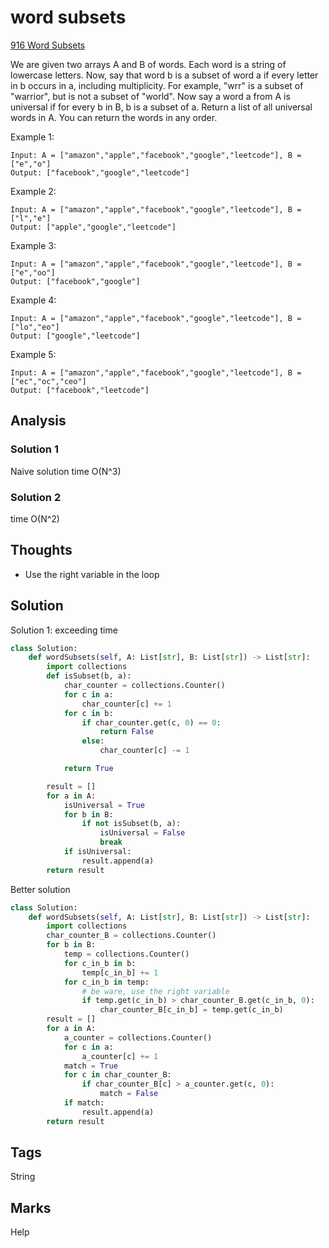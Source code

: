 # word subsets

[916 Word Subsets](https://leetcode.com/problems/word-subsets/)

We are given two arrays A and B of words. Each word is a string of lowercase letters. Now, say that word b is a subset of word a if every letter in b occurs in a, including multiplicity. For example, "wrr" is a subset of "warrior", but is not a subset of "world". Now say a word a from A is universal if for every b in B, b is a subset of a. Return a list of all universal words in A. You can return the words in any order.

Example 1:

```text
Input: A = ["amazon","apple","facebook","google","leetcode"], B = ["e","o"]
Output: ["facebook","google","leetcode"]
```

Example 2:

```text
Input: A = ["amazon","apple","facebook","google","leetcode"], B = ["l","e"]
Output: ["apple","google","leetcode"]
```

Example 3:

```text
Input: A = ["amazon","apple","facebook","google","leetcode"], B = ["e","oo"]
Output: ["facebook","google"]
```

Example 4:

```text
Input: A = ["amazon","apple","facebook","google","leetcode"], B = ["lo","eo"]
Output: ["google","leetcode"]
```

Example 5:

```text
Input: A = ["amazon","apple","facebook","google","leetcode"], B = ["ec","oc","ceo"]
Output: ["facebook","leetcode"]
```

## Analysis

### Solution 1

Naive solution time O\(N^3\)

### Solution 2

time O\(N^2\)

## Thoughts

* Use the right variable in the loop

## Solution

Solution 1: exceeding time

```python
class Solution:
    def wordSubsets(self, A: List[str], B: List[str]) -> List[str]:
        import collections
        def isSubset(b, a):
            char_counter = collections.Counter()
            for c in a:
                char_counter[c] += 1
            for c in b:
                if char_counter.get(c, 0) == 0:
                    return False
                else:
                    char_counter[c] -= 1

            return True

        result = []
        for a in A:
            isUniversal = True
            for b in B:
                if not isSubset(b, a):
                    isUniversal = False
                    break
            if isUniversal:
                result.append(a)
        return result
```

Better solution

```python
class Solution:
    def wordSubsets(self, A: List[str], B: List[str]) -> List[str]:
        import collections
        char_counter_B = collections.Counter()
        for b in B:
            temp = collections.Counter()
            for c_in_b in b:
                temp[c_in_b] += 1
            for c_in_b in temp:
                # be ware, use the right variable 
                if temp.get(c_in_b) > char_counter_B.get(c_in_b, 0):
                    char_counter_B[c_in_b] = temp.get(c_in_b)
        result = []
        for a in A:
            a_counter = collections.Counter()
            for c in a:
                a_counter[c] += 1
            match = True
            for c in char_counter_B:
                if char_counter_B[c] > a_counter.get(c, 0):
                    match = False
            if match:
                result.append(a)
        return result
```

## Tags

String

## Marks

Help

